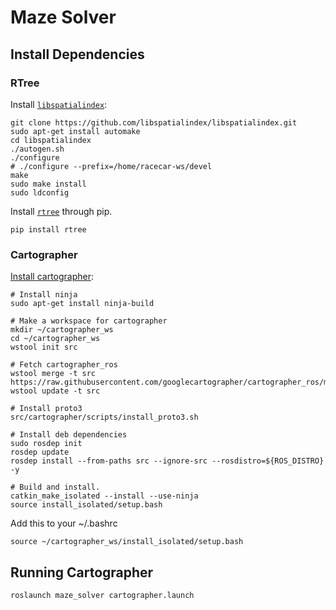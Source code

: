 # Maze Solver

## Install Dependencies

### RTree

Install [```libspatialindex```](http://libspatialindex.github.io/index.html):

    git clone https://github.com/libspatialindex/libspatialindex.git
    sudo apt-get install automake
    cd libspatialindex
    ./autogen.sh
    ./configure
    # ./configure --prefix=/home/racecar-ws/devel
    make
    sudo make install
    sudo ldconfig

Install [```rtree```](http://toblerity.org/rtree/) through pip.

    pip install rtree
    
### Cartographer

[Install cartographer](https://google-cartographer-ros.readthedocs.io/en/latest/):

    # Install ninja
    sudo apt-get install ninja-build
    
    # Make a workspace for cartographer
    mkdir ~/cartographer_ws
    cd ~/cartographer_ws
    wstool init src
    
    # Fetch cartographer_ros
    wstool merge -t src https://raw.githubusercontent.com/googlecartographer/cartographer_ros/master/cartographer_ros.rosinstall
    wstool update -t src
    
    # Install proto3
    src/cartographer/scripts/install_proto3.sh
    
    # Install deb dependencies
    sudo rosdep init
    rosdep update
    rosdep install --from-paths src --ignore-src --rosdistro=${ROS_DISTRO} -y
    
    # Build and install.
    catkin_make_isolated --install --use-ninja
    source install_isolated/setup.bash

Add this to your ~/.bashrc

    source ~/cartographer_ws/install_isolated/setup.bash

## Running Cartographer

    roslaunch maze_solver cartographer.launch
